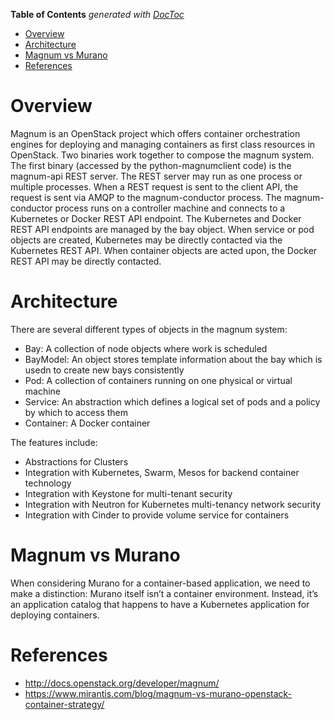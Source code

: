 <!-- START doctoc generated TOC please keep comment here to allow auto update -->
<!-- DON'T EDIT THIS SECTION, INSTEAD RE-RUN doctoc TO UPDATE -->
**Table of Contents**  *generated with [DocToc](https://github.com/thlorenz/doctoc)*

- [Overview](#overview)
- [Architecture](#architecture)
- [Magnum vs Murano](#magnum-vs-murano)
- [References](#references)

<!-- END doctoc generated TOC please keep comment here to allow auto update -->

# Overview

Magnum is an OpenStack project which offers container orchestration engines for deploying and managing
containers as first class resources in OpenStack. Two binaries work together to compose the magnum
system. The first binary (accessed by the python-magnumclient code) is the magnum-api REST server.
The REST server may run as one process or multiple processes. When a REST request is sent to the
client API, the request is sent via AMQP to the magnum-conductor process. The magnum-conductor process
runs on a controller machine and connects to a Kubernetes or Docker REST API endpoint. The Kubernetes
and Docker REST API endpoints are managed by the bay object. When service or pod objects are created,
Kubernetes may be directly contacted via the Kubernetes REST API. When container objects are acted
upon, the Docker REST API may be directly contacted.

# Architecture

There are several different types of objects in the magnum system:
- Bay: A collection of node objects where work is scheduled
- BayModel: An object stores template information about the bay which is usedn to create new bays consistently
- Pod: A collection of containers running on one physical or virtual machine
- Service: An abstraction which defines a logical set of pods and a policy by which to access them
- Container: A Docker container

The features include:
- Abstractions for Clusters
- Integration with Kubernetes, Swarm, Mesos for backend container technology
- Integration with Keystone for multi-tenant security
- Integration with Neutron for Kubernetes multi-tenancy network security
- Integration with Cinder to provide volume service for containers

# Magnum vs Murano

When considering Murano for a container-based application, we need to make a distinction: Murano
itself isn’t a container environment. Instead, it’s an application catalog that happens to have a
Kubernetes application for deploying containers.

# References

- http://docs.openstack.org/developer/magnum/
- https://www.mirantis.com/blog/magnum-vs-murano-openstack-container-strategy/

